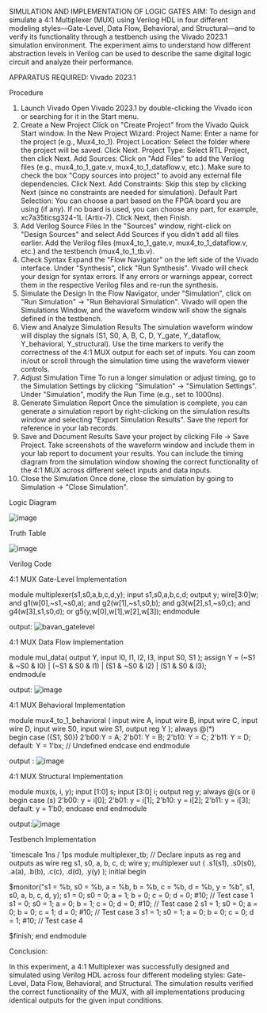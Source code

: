 SIMULATION AND IMPLEMENTATION OF LOGIC GATES
AIM:
To design and simulate a 4:1 Multiplexer (MUX) using Verilog HDL in four different modeling styles—Gate-Level, Data Flow, Behavioral, and Structural—and to verify its functionality through a testbench using the Vivado 2023.1 simulation environment. The experiment aims to understand how different abstraction levels in Verilog can be used to describe the same digital logic circuit and analyze their performance.

APPARATUS REQUIRED:
Vivado 2023.1

Procedure
1. Launch Vivado
Open Vivado 2023.1 by double-clicking the Vivado icon or searching for it in the Start menu.
2. Create a New Project
Click on "Create Project" from the Vivado Quick Start window.
In the New Project Wizard:
Project Name: Enter a name for the project (e.g., Mux4_to_1).
Project Location: Select the folder where the project will be saved.
Click Next.
Project Type: Select RTL Project, then click Next.
Add Sources:
Click on "Add Files" to add the Verilog files (e.g., mux4_to_1_gate.v, mux4_to_1_dataflow.v, etc.).
Make sure to check the box "Copy sources into project" to avoid any external file dependencies.
Click Next.
Add Constraints: Skip this step by clicking Next (since no constraints are needed for simulation).
Default Part Selection:
You can choose a part based on the FPGA board you are using (if any).
If no board is used, you can choose any part, for example, xc7a35ticsg324-1L (Artix-7).
Click Next, then Finish.
3. Add Verilog Source Files
In the "Sources" window, right-click on "Design Sources" and select Add Sources if you didn't add all files earlier.
Add the Verilog files (mux4_to_1_gate.v, mux4_to_1_dataflow.v, etc.) and the testbench (mux4_to_1_tb.v).
4. Check Syntax
Expand the "Flow Navigator" on the left side of the Vivado interface.
Under "Synthesis", click "Run Synthesis".
Vivado will check your design for syntax errors. If any errors or warnings appear, correct them in the respective Verilog files and re-run the synthesis.
5. Simulate the Design
In the Flow Navigator, under "Simulation", click on "Run Simulation" → "Run Behavioral Simulation".
Vivado will open the Simulations Window, and the waveform window will show the signals defined in the testbench.
6. View and Analyze Simulation Results
The simulation waveform window will display the signals (S1, S0, A, B, C, D, Y_gate, Y_dataflow, Y_behavioral, Y_structural).
Use the time markers to verify the correctness of the 4:1 MUX output for each set of inputs.
You can zoom in/out or scroll through the simulation time using the waveform viewer controls.
7. Adjust Simulation Time
To run a longer simulation or adjust timing, go to the Simulation Settings by clicking "Simulation" → "Simulation Settings".
Under "Simulation", modify the Run Time (e.g., set to 1000ns).
8. Generate Simulation Report
Once the simulation is complete, you can generate a simulation report by right-clicking on the simulation results window and selecting "Export Simulation Results".
Save the report for reference in your lab records.
9. Save and Document Results
Save your project by clicking File → Save Project.
Take screenshots of the waveform window and include them in your lab report to document your results.
You can include the timing diagram from the simulation window showing the correct functionality of the 4:1 MUX across different select inputs and data inputs.
10. Close the Simulation
Once done, close the simulation by going to Simulation → "Close Simulation".

Logic Diagram

![image](https://github.com/user-attachments/assets/d4ab4bc3-12b0-44dc-8edb-9d586d8ba856)

Truth Table

![image](https://github.com/user-attachments/assets/c850506c-3f6e-4d6b-8574-939a914b2a5f)

Verilog Code

4:1 MUX Gate-Level Implementation
 
module multiplexer(s1,s0,a,b,c,d,y);
input s1,s0,a,b,c,d; 
output y; 
wire[3:0]w; 
and g1(w[0],~s1,~s0,a);
and g2(w[1],~s1,s0,b); 
and g3(w[2],s1,~s0,c); 
and g4(w[3],s1,s0,d);
or g5(y,w[0],w[1],w[2],w[3]); 
endmodule 

output: ![bavan_gatelevel](https://github.com/user-attachments/assets/69a03996-6190-4281-8a76-81b20a9948c4)


4:1 MUX Data Flow Implementation

module mul_data( output Y,
input I0, I1, I2, I3, input S0, S1
); assign Y = (~S1 & ~S0 & I0) |
(~S1 & S0 & I1) |
(S1 & ~S0 & I2) |
(S1 & S0 & I3);     
endmodule 

output:
![image](https://github.com/user-attachments/assets/76849d32-9785-4867-bbe6-f5225e3a438c)

4:1 MUX Behavioral Implementation

module mux4_to_1_behavioral ( input wire A, input wire B, input wire C, input wire D, input wire S0, input wire S1, output reg Y ); 
always @(*)     
    begin case ({S1, S0})
    2'b00:Y = A; 
    2'b01: Y = B;
    2'b10: Y = C; 
    2'b11: Y = D;
    default: Y = 1'bx; 
    // Undefined
    endcase
    end 
    endmodule 
    
output : ![image](https://github.com/user-attachments/assets/367a408a-c4a6-4cc2-a17a-4816f49c1a93)


4:1 MUX Structural Implementation

module mux(s, i, y); input [1:0] s; input [3:0] i; output reg y;
always @(s or i)
begin case (s) 2'b00: y = i[0];
2'b01: y = i[1];
2'b10: y = i[2];
2'b11: y = i[3];
default: y = 1'b0; endcase end endmodule 

output:![image](https://github.com/user-attachments/assets/df61375b-5b07-49fe-9b77-97659e496956)


Testbench Implementation

`timescale 1ns / 1ps module multiplexer_tb; // Declare inputs as reg and outputs as wire reg s1, s0, a, b, c, d; wire y; multiplexer uut ( .s1(s1), .s0(s0), .a(a), .b(b), .c(c), .d(d), .y(y) ); initial begin

$monitor("s1 = %b, s0 = %b, a = %b, b = %b, c = %b, d = %b, y = %b", s1, s0, a, b, c, d, y); s1 = 0; s0 = 0; a = 1; b = 0; c = 0; d = 0; #10; // Test case 1 s1 = 0; s0 = 1; a = 0; b = 1; c = 0; d = 0; #10; // Test case 2 s1 = 1; s0 = 0; a = 0; b = 0; c = 1; d = 0; #10; // Test case 3 s1 = 1; s0 = 1; a = 0; b = 0; c = 0; d = 1; #10; // Test case 4

$finish; end endmodule

Conclusion:

In this experiment, a 4:1 Multiplexer was successfully designed and simulated using Verilog HDL across four different modeling styles: Gate-Level, Data Flow, Behavioral, and Structural. The simulation results verified the correct functionality of the MUX, with all implementations producing identical outputs for the given input conditions.



  
